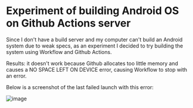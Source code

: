 # Experiment of building Android OS on Github Actions server

Since I don't have a build server and my computer can't build an Android system due to weak specs, as an experiment I decided to try building the system using Workflow and Github Actions.

Results: it doesn't work because Github allocates too little memory and causes a NO SPACE LEFT ON DEVICE error, causing Workflow to stop with an error.

Below is a screenshot of the last failed launch with this error:

![image](https://github.com/difhel/Rising-OSS-oriole/assets/78644136/7e7dae06-2210-465b-9256-c06c71dbdb7f)
